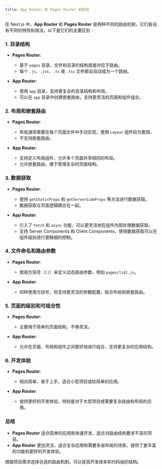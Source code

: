 ```yaml
---
title: App Router 和 Pages Router 的区别
---
```


在 Next.js 中，**App Router** 和 **Pages Router** 是两种不同的路由机制，它们各自有不同的特性和用法。以下是它们的主要区别：

### 1. **目录结构**

- **Pages Router**:
  - 基于 `pages` 目录，文件和目录的结构直接对应于路由。
  - 每个 `.js`、`.jsx`、`.ts` 或 `.tsx` 文件都会自动成为一个路由。

- **App Router**:
  - 使用 `app` 目录，支持更复杂的目录结构和布局。
  - 可以在 `app` 目录中创建嵌套路由，支持更灵活的页面和组件组合。

### 2. **布局和嵌套路由**

- **Pages Router**:
  - 布局通常需要在每个页面文件中手动实现，使用 `Layout` 组件较为繁琐。
  - 不支持嵌套路由。

- **App Router**:
  - 支持定义布局组件，允许多个页面共享相同的布局。
  - 允许嵌套路由，便于管理复杂的页面结构。

### 3. **数据获取**

- **Pages Router**:
  - 使用 `getStaticProps` 和 `getServerSideProps` 等方法进行数据获取。
  - 数据获取与页面逻辑耦合在一起。

- **App Router**:
  - 引入了 `fetch` 和 `async` 功能，可以更灵活地在组件内部处理数据获取。
  - 支持 Server Components 和 Client Components，使得数据获取可以在组件级别进行更精细的控制。

### 4. **文件命名和路由参数**

- **Pages Router**:
  - 使用方括号（`[]`）来定义动态路由参数，例如 `pages/[id].js`。
  
- **App Router**:
  - 同样使用方括号，但支持更灵活的参数配置，结合布局和嵌套路由。

### 5. **页面的级别和可组合性**

- **Pages Router**:
  - 主要用于简单的页面结构，不够灵活。

- **App Router**:
  - 允许在页面、布局和组件之间更好地进行组合，支持更复杂的应用结构。

### 6. **开发体验**

- **Pages Router**:
  - 相对简单，易于上手，适合小型项目或较简单的应用。

- **App Router**:
  - 提供更好的开发体验，特别是对于大型项目或需要复杂路由和布局的应用。

### 总结

- **Pages Router** 适合简单的应用和快速开发，适合对路由结构要求不高的项目。
- **App Router** 更加灵活，适合复杂应用和需要多层布局的场景，提供了更丰富的功能和更好的开发体验。

根据项目需求选择合适的路由机制，可以提高开发效率和代码组织结构。